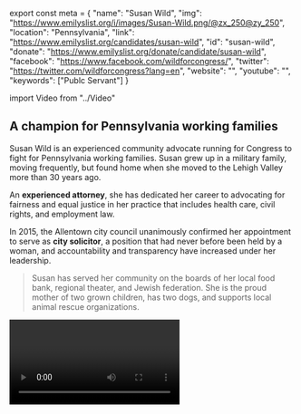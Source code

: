 export const meta = {
  "name": "Susan Wild",
  "img": "https://www.emilyslist.org/i/images/Susan-Wild.png/@zx_250@zy_250",
  "location": "Pennsylvania",
  "link": "https://www.emilyslist.org/candidates/susan-wild",
  "id": "susan-wild",
  "donate": "https://www.emilyslist.org/donate/candidate/susan-wild",
  "facebook": "https://www.facebook.com/wildforcongress/",
  "twitter": "https://twitter.com/wildforcongress?lang=en",
  "website": "",
  "youtube": "",
  "keywords": ["Publc Servant"]
}

import Video from "../Video"

## A champion for Pennsylvania working families

Susan Wild is an experienced community advocate running for Congress to fight for Pennsylvania working families. Susan grew up in a military family, moving frequently, but found home when she moved to the Lehigh Valley more than 30 years ago.

An **experienced attorney**, she has dedicated her career to advocating for fairness and equal justice in her practice that includes health care, civil rights, and employment law.

In 2015, the Allentown city council unanimously confirmed her appointment to serve as **city solicitor**, a position that had never before been held by a woman, and accountability and transparency have increased under her leadership.

> Susan has served her community on the boards of her local food bank, regional theater, and Jewish federation. She is the proud mother of two grown children, has two dogs, and supports local animal rescue organizations.

<Video id="7itYWWC7Fkw" />

## A leader working to expand economic opportunity

Susan is running to expand economic opportunity for all Lehigh Valley working families, and to help create good-paying jobs so that communities thrive. “Today, anyone who is willing to work should have the chance to, and our political leaders have a responsibility to ensure Pennsylvanians benefit from the country’s economic growth,” she has said. Susan is dedicated to expanding all Americans’ access to quality, affordable health care, and she will fight back against any attempts to undo the progress we’ve worked so hard to make. “In the wealthiest nation on earth, no citizen should have to take on a second job, risk bankruptcy, or make a choice between putting food on the table or buying school supplies, and paying for health care,” she has said. At a time when the laws protecting our clean air and clean water are under attack, Susan is a fierce advocate for protecting the environment. When elected, she will defend our precious natural resources and public lands, and she will fight back against the dangerous anti-science Republican agenda.

## An opportunity to win a new district and take back the House

Susan is running in Pennsylvania’s newly-drawn 7th District, an open seat created in February when the Pennsylvania Supreme Court overturned an unconstitutional Republican gerrymander that kept working families’ voices from being heard in the halls of power. Hillary Clinton narrowly outperformed Donald Trump in this district in 2016, and Susan has what it takes to win this high-stakes fight for a new seat in a state that Republicans disproportionally represent. Pennsylvania currently has the largest congressional delegation that is all men, and when elected, Susan will give millions of Pennsylvania women a new voice in Washington. Let's show Susan the full support of the EMILY’s List community as she fights to give Pennsylvania women and families a powerful new voice in Congress — and let’s take back the House.
